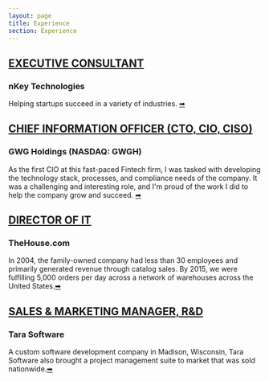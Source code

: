 ```yaml
---
layout: page
title: Experience
section: Experience
---
```


<h2 class="subsection"><a href="nkey">EXECUTIVE CONSULTANT</a></h2>
<h3 class="company">nKey Technologies</h3>
<span class="inset">Helping startups succeed in a variety of industries. <a href="nkey">➡</a></span>

<h2 class="subsection"><a href="gwg">CHIEF INFORMATION OFFICER (CTO, CIO, CISO)</a></h2>
<h3 class="company">GWG Holdings (NASDAQ: GWGH)</h3>
<span class="inset">As the first CIO at this fast-paced Fintech firm, I was tasked with developing the technology stack, processes, and compliance needs of the company. It was a challenging and interesting role, and I'm proud of the work I did to help the company grow and succeed. <a href="gwg">➡</a></span>

<h2 class="subsection"><a href="thehouse">DIRECTOR OF IT</a></h2>
<h3 class="company">TheHouse.com</h3>
<span class="inset">In 2004, the family-owned company had less than 30 employees and primarily generated revenue through catalog sales. By 2015, we were fulfilling 5,000 orders per day across a network of warehouses across the United States.<a href="thehouse">➡</a></span>

<h2 class="subsection"><a href="tara">SALES & MARKETING MANAGER, R&D</a></h2>
<h3 class="company">Tara Software</h3>
<span class="inset">A custom software development company in Madison, Wisconsin, Tara Software also brought a project management suite to market that was sold nationwide.<a href="tara">➡</a></span>
